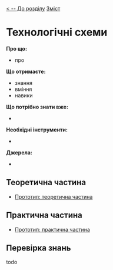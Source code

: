 [< -- До розділу](../README.md)         [Зміст](../../contents.md)

# Технологічні схеми

**Про що:**

- про 

**Що отримаєте:**

- знання 
- вміння 
- навики 

**Що потрібно знати вже:**

- 

**Необхідні інструменти:**

- 

**Джерела:** 

- 

## Теоретична частина

- [Прототип: теоретична частина](teor.md)

## Практична частина

- [Прототип: практична частина](lab.md)

## Перевірка знань

todo